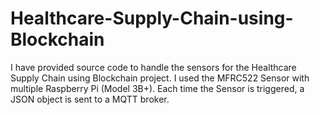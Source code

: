 # Healthcare-Supply-Chain-using-Blockchain
I have provided source code to handle the sensors for the Healthcare Supply Chain using Blockchain project.  I used the MFRC522 Sensor with multiple Raspberry Pi (Model 3B+). Each time the Sensor is triggered, a JSON object is sent to a MQTT broker.
